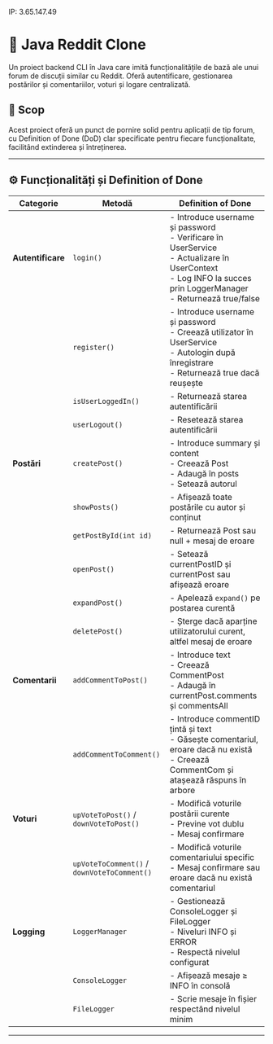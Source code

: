 IP: 3.65.147.49

# 📰 Java Reddit Clone

Un proiect backend CLI în Java care imită funcționalitățile de bază ale unui forum de discuții similar cu Reddit. Oferă autentificare, gestionarea postărilor și comentariilor, voturi și logare centralizată.

## 🎯 Scop

Acest proiect oferă un punct de pornire solid pentru aplicații de tip forum, cu Definition of Done (DoD) clar specificate pentru fiecare funcționalitate, facilitând extinderea și întreținerea.

---

## ⚙️ Funcționalități și Definition of Done

| Categorie      | Metodă                                           | Definition of Done                                                                                                                                              |
|----------------|--------------------------------------------------|-----------------------------------------------------------------------------------------------------------------------------------------------------------------|
| **Autentificare** | `login()`                                        | - Introduce username și password<br>- Verificare în UserService<br>- Actualizare în UserContext<br>- Log INFO la succes prin LoggerManager<br>- Returnează true/false |
|                | `register()`                                     | - Introduce username și password<br>- Creează utilizator în UserService<br>- Autologin după înregistrare<br>- Returnează true dacă reușește                       |
|                | `isUserLoggedIn()`                               | - Returnează starea autentificării                                                                                                                              |
|                | `userLogout()`                                   | - Resetează starea autentificării                                                                                                                               |
| **Postări**       | `createPost()`                                   | - Introduce summary și content<br>- Creează Post<br>- Adaugă în posts<br>- Setează autorul                                                                    |
|                | `showPosts()`                                   | - Afișează toate postările cu autor și conținut                                                                                                                  |
|                | `getPostById(int id)`                           | - Returnează Post sau null + mesaj de eroare                                                                                                                    |
|                | `openPost()`                                    | - Setează currentPostID și currentPost sau afișează eroare                                                                                                      |
|                | `expandPost()`                                  | - Apelează `expand()` pe postarea curentă                                                                                                                        |
|                | `deletePost()`                                  | - Șterge dacă aparține utilizatorului curent, altfel mesaj de eroare                                                                                             |
| **Comentarii**    | `addCommentToPost()`                            | - Introduce text<br>- Creează CommentPost<br>- Adaugă în currentPost.comments și commentsAll                                                                   |
|                | `addCommentToComment()`                         | - Introduce commentID țintă și text<br>- Găsește comentariul, eroare dacă nu există<br>- Creează CommentCom și atașează răspuns în arbore                         |
| **Voturi**        | `upVoteToPost()` / `downVoteToPost()`            | - Modifică voturile postării curente<br>- Previne vot dublu<br>- Mesaj confirmare                                                                                |
|                | `upVoteToComment()` / `downVoteToComment()`      | - Modifică voturile comentariului specific<br>- Mesaj confirmare sau eroare dacă nu există comentariul                                                           |
| **Logging**      | `LoggerManager`                                  | - Gestionează ConsoleLogger și FileLogger<br>- Niveluri INFO și ERROR<br>- Respectă nivelul configurat                                                           |
|                | `ConsoleLogger`                                 | - Afișează mesaje ≥ INFO în consolă                                                                                                                              |
|                | `FileLogger`                                    | - Scrie mesaje în fișier respectând nivelul minim                                                                                                                |

---
